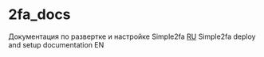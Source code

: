 # 2fa_docs

Документация по развертке и настройке Simple2fa [RU](RU/deploy.md)
Simple2fa deploy and setup documentation EN